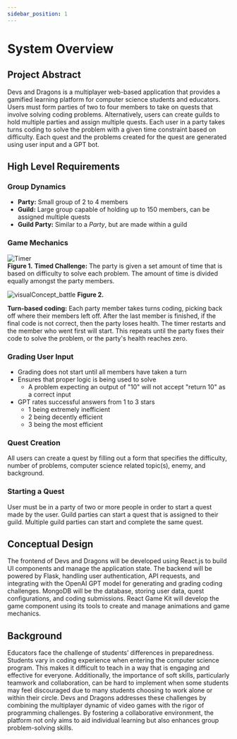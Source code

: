 ```yaml
---
sidebar_position: 1
---
```


# System Overview

## Project Abstract

Devs and Dragons is a multiplayer web-based application that provides a gamified learning platform for computer science students and educators. Users must form parties of two to four members to take on quests that involve solving coding problems. Alternatively, users can create guilds to hold multiple parties and assign multiple quests. Each user in a party takes turns coding to solve the problem with a given time constraint based on difficulty. Each quest and the problems created for the quest are generated using user input and a GPT bot. 

## High Level Requirements

### Group Dynamics
- **Party:** Small group of 2 to 4 members
- **Guild:** Large group capable of holding up to 150 members, can be assigned multiple quests
- **Guild Party:** Similar to a _Party_, but are made within a guild

### Game Mechanics
![Timer](https://github.com/user-attachments/assets/ab9dd4d5-2544-461d-a894-28ed702d74bf)             
**Figure 1.**
**Timed Challenge:** The party is given a set amount of time that is based on difficulty to solve each problem. The amount of time is divided equally amongst the party members.

![visualConcept_battle](https://github.com/user-attachments/assets/e323bf35-b6bb-4b4e-91dd-a4346f2886f7)
**Figure 2.**

**Turn-based coding:** Each party member takes turns coding, picking back off where their members left off. After the last member is finished, if the final code is not correct, then the party loses health. The timer restarts and the member who went first will start.  This repeats until the party fixes their code to solve the problem, or the party's health reaches zero.

### Grading User Input
- Grading does not start until all members have taken a turn
- Ensures that proper logic is being used to solve
  - A problem expecting an output of "10" will not accept "return 10" as a correct input
- GPT rates successful answers from 1 to 3 stars
  - 1 being extremely inefficient
  - 2 being decently efficient
  - 3 being the most efficient

### Quest Creation
All users can create a quest by filling out a form that specifies the difficulty, number of problems, computer science related topic(s), enemy, and background.

### Starting a Quest
User must be in a party of two or more people in order to start a quest made by the user. Guild parties can start a quest that is assigned to their guild. Multiple guild parties can start and complete the same quest.

## Conceptual Design
The frontend of Devs and Dragons will be developed using React.js to build UI components and manage the application state. The backend will be powered by Flask, handling user authentication, API requests, and integrating with the OpenAI GPT model for generating and grading coding challenges. MongoDB will be the database, storing user data, quest configurations, and coding submissions. React Game Kit will develop the game component using its tools to create and manage animations and game mechanics.

## Background
Educators face the challenge of students’ differences in preparedness. Students vary in coding experience when entering the computer science program. This makes it difficult to teach in a way that is engaging and effective for everyone. Additionally, the importance of soft skills, particularly teamwork and collaboration, can be hard to implement when some students may feel discouraged due to many students choosing to work alone or within their circle.
Devs and Dragons addresses these challenges by combining the multiplayer dynamic of video games with the rigor of programming challenges. By fostering a collaborative environment, the platform not only aims to aid individual learning but also enhances group problem-solving skills.